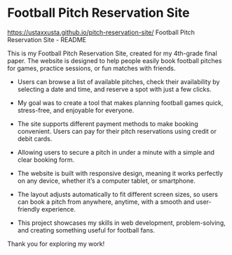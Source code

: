 # Football Pitch Reservation Site
https://ustaxxusta.github.io/pitch-reservation-site/
Football Pitch Reservation Site - README

This is my Football Pitch Reservation Site, created for my 4th-grade final paper. The website is designed to help people easily book football pitches for games, practice sessions, or fun matches with friends. 
- Users can browse a list of available pitches, check their availability by selecting a date and time, and reserve a spot with just a few clicks.
- My goal was to create a tool that makes planning football games quick, stress-free, and enjoyable for everyone.

- The site supports different payment methods to make booking convenient. Users can pay for their pitch reservations using credit or debit cards.
- Allowing users to secure a pitch in under a minute with a simple and clear booking form.
- The website is built with responsive design, meaning it works perfectly on any device, whether it’s a computer tablet, or smartphone.
- The layout adjusts automatically to fit different screen sizes, so users can book a pitch from anywhere, anytime, with a smooth and user-friendly experience.
- This project showcases my skills in web development, problem-solving, and creating something useful for football fans.

Thank you for exploring my work!
